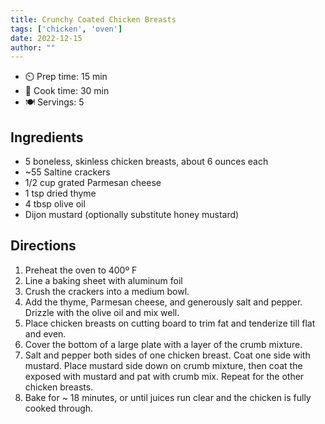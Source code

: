 ```yaml
---
title: Crunchy Coated Chicken Breasts
tags: ['chicken', 'oven']
date: 2022-12-15
author: ""
---
```


- ⏲️ Prep time: 15 min
- 🍳 Cook time: 30 min
- 🍽️ Servings: 5

## Ingredients

- 5 boneless, skinless chicken breasts, about 6 ounces each
- ~55 Saltine crackers
- 1/2 cup grated Parmesan cheese
- 1 tsp dried thyme
- 4 tbsp olive oil
- Dijon mustard (optionally substitute honey mustard)

## Directions

1. Preheat the oven to 400º F
2. Line a baking sheet with aluminum foil
3. Crush the crackers into a medium bowl.
4. Add the thyme, Parmesan cheese, and generously salt and pepper. Drizzle with the olive oil and mix well.
5. Place chicken breasts on cutting board to trim fat and tenderize till flat and even.
6. Cover the bottom of a large plate with a layer of the crumb mixture.
7. Salt and pepper both sides of one chicken breast. Coat one side with mustard. Place mustard side down on crumb mixture, then coat the exposed with mustard and pat with crumb mix. Repeat for the other chicken breasts.
8. Bake for ~ 18 minutes, or until juices run clear and the chicken is fully cooked through.

